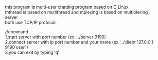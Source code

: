 this program is multi-user chatting program based on C Linux  
mthread is based on multithread and mplexing is based on multiplexing server  
both use TCP/IP protocol.  

//command  
1.start server with port number (ex : ./server 9190)  
2.connect server with ip port number and your name (ex : ./client 127.0.0.1 9190 user1)  
3.you can exit by typing 'q'  
